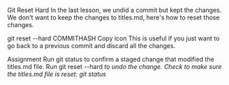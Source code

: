 Git Reset Hard
In the last lesson, we undid a commit but kept the changes. We don't want to keep the changes to titles.md, here's how to reset those changes.

git reset --hard COMMITHASH
Copy icon
This is useful if you just want to go back to a previous commit and discard all the changes.

Assignment
Run git status to confirm a staged change that modified the titles.md file.
Run git reset --hard <I commit hash> to undo the change.
Check to make sure the titles.md file is reset:
git status
